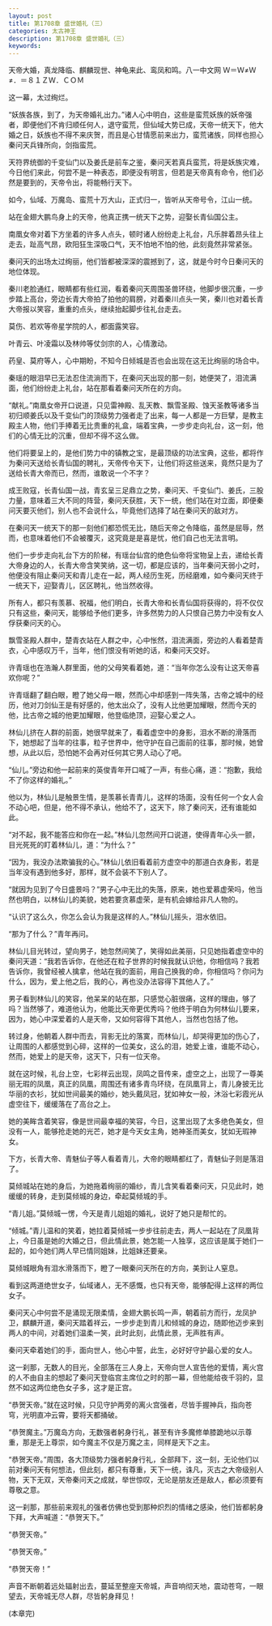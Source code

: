 ```yaml
---
layout: post
title: 第1708章 盛世婚礼（三）
categories: 太古神王
description: 第1708章 盛世婚礼（三）
keywords:
---
```


天帝大婚，真龙降临、麒麟现世、神龟来此、鸾凤和鸣。八一中文网  Ｗ＝Ｗ≠Ｗ≠．＝８１ＺＷ．ＣＯＭ

这一幕，太过绚烂。

“妖族各族，到了，为天帝婚礼出力。”诸人心中明白，这些是蛮荒妖族的妖帝强者，即便他们不肯归顺任何人，退守蛮荒，但仙域大势已成，天帝一统天下，他大婚之日，妖族也不得不来庆贺，而且是心甘情愿前来出力，蛮荒诸族，同样也担心秦问天兵锋所向，剑指蛮荒。

天符界统御的千变仙门以及姜氏是前车之鉴，秦问天若真兵蛮荒，将是妖族灾难，今日他们来此，何尝不是一种表态，即便没有明言，但若是天帝真有命令，他们必然是要到的，天帝令出，将能畅行天下。

如今，仙域、万魔岛、蛮荒十万大山，正式归一，皆听从天帝号令，江山一统。

站在金翅大鹏鸟身上的天帝，他真正携一统天下之势，迎娶长青仙国公主。

南凰女帝对着下方坐着的许多人点头，顿时诸人纷纷走上礼台，凡乐胖着昂头往上走去，趾高气昂，欧阳狂生深吸口气，天不怕地不怕的他，此刻竟然非常紧张。

秦问天的出场太过绚丽，他们皆都被深深的震撼到了，这，就是今时今日秦问天的地位体现。

秦川老脸通红，眼睛都有些红润，看着秦问天周围圣兽环绕，他脚步很沉重，一步步踏上高台，旁边长青大帝拍了拍他的肩膀，对着秦川点头一笑，秦川也对着长青大帝报以笑容，重重的点头，继续抬起脚步往礼台走去。

莫伤、若欢等帝星学院的人，都面露笑容。

叶青云、叶凌霜以及林帅等仗剑宗的人，心情激动。

药皇、莫府等人，心中期盼，不知今日倾城是否也会出现在这无比绚丽的场合中。

秦瑶的眼泪早已无法忍住流淌而下，在秦问天出现的那一刻，她便哭了，泪流满面，他们纷纷走上礼台，站在那看着秦问天所在的方向。

“献礼。”南凰女帝开口说道，只见雷神殿、乱天教、飘雪圣殿、蚀天圣教等诸多当初归顺姜氏以及千变仙门的顶级势力强者走了出来，每一人都是一方巨擘，是教主殿主人物，他们手捧着无比贵重的礼盒，端着宝典，一步步走向礼台，这一刻，他们的心情无比的沉重，但却不得不这么做。

他们将要呈上的，是他们势力中的镇教之宝，是最顶级的功法宝典，这些，都将作为秦问天送给长青仙国的聘礼，天帝传令天下，让他们将这些送来，竟然只是为了送给长青大帝而已，然而，谁敢说一个不字？

成王败寇，长青仙国一战，青玄呈三足鼎立之势，秦问天、千变仙门、姜氏，三股力量，意味着三大不同的阵营，秦问天获胜，天下一统，他们站在对立面，即便秦问天要灭他们，别人也不会说什么，毕竟他们选择了站在秦问天的敌对方。

在秦问天一统天下的那一刻他们都恐慌无比，随后天帝之令降临，虽然是屈辱，然而，也意味着他们不会被覆灭，这究竟是是喜是忧，他们自己也无法言明。

他们一步步走向礼台下方的阶梯，有瑶台仙宫的绝色仙帝将宝物呈上去，递给长青大帝身边的人，长青大帝含笑笑纳，这一切，都是应该的，当年秦问天弱小之时，他便没有阻止秦问天和青儿走在一起，两人经历生死，历经磨难，如今秦问天终于一统天下，迎娶青儿，区区聘礼，他当然收得。

所有人，都只有羡慕、祝福，他们明白，长青大帝和长青仙国将获得的，将不仅仅只有这些，秦问天，能够给予他们更多，许多然势力的人只恨自己势力中没有女人俘获秦问天的心。

飘雪圣殿人群中，楚青衣站在人群之中，心中怅然，泪流满面，旁边的人看着楚青衣，心中感叹万千，当年，他们恨没有听她的话，和秦问天交好。

许青瑶也在浩瀚人群里面，他的父母笑看着她，道：“当年你怎么没有让这天帝喜欢你呢？”

许青瑶翻了翻白眼，瞪了她父母一眼，然而心中却感到一阵失落，古帝之城中的经历，他对刀剑仙王是有好感的，他太出众了，没有人比他更加耀眼，然而今天的他，比古帝之城的他更加耀眼，他登临绝顶，迎娶心爱之人。

林仙儿挤在人群的前面，她很早就来了，看着虚空中的身影，泪水不断的滑落而下，她想起了当年的往事，粒子世界中，他守护在自己面前的往事，那时候，她曾想，从此以后，恐怕她不会再对任何其它男人动心了吧。

“仙儿。”旁边和他一起前来的英俊青年开口喊了一声，有些心痛，道：“抱歉，我给不了你这样的婚礼。”

他以为，林仙儿是触景生情，是羡慕长青青儿，这样的场面，没有任何一个女人会不动心吧，但是，他不得不承认，他给不了，这天下，除了秦问天，还有谁能如此。

“对不起，我不能答应和你在一起。”林仙儿忽然间开口说道，使得青年心头一颤，目光死死的盯着林仙儿，道：“为什么？”

“因为，我没办法欺骗我的心。”林仙儿依旧看着前方虚空中的那道白衣身影，若是当年没有遇到他多好，那样，就不会装不下别人了。

“就因为见到了今日盛景吗？”男子心中无比的失落，原来，她也爱慕虚荣吗，他当然也明白，以林仙儿的美貌，她若要贪慕虚荣，是有机会嫁给非凡人物的。

“认识了这么久，你怎么会认为我是这样的人。”林仙儿摇头，泪水依旧。

“那为了什么？”青年再问。

林仙儿目光转过，望向男子，她忽然间笑了，笑得如此美丽，只见她指着虚空中的秦问天道：“我若告诉你，在他还在粒子世界的时候我就认识他，你相信吗？我若告诉你，我曾经被人擒拿，他站在我的面前，用自己换我的命，你相信吗？你问为什么，因为，爱上他之后，我的心，再也没办法容得下其他人了。”

男子看到林仙儿的笑容，他呆呆的站在那，只感觉心脏很痛，这样的理由，够了吗？当然够了，难道他认为，他能比天帝更优秀吗？他终于明白为何林仙儿要来，因为，她心中深爱着的人是天帝，又如何容得下其他人，当然也包括了他。

转过身，他朝着人群中而去，背影无比的落寞，而林仙儿，却哭得更加的伤心了，让周围的人都感觉到心碎，这样的一位美女，这么的泪，她爱上谁，谁能不动心，然而，她爱上的是天帝，这天下，只有一位天帝。

就在这时候，礼台上空，七彩祥云出现，凤鸣之音传来，虚空之上，出现了一尊美丽无瑕的凤凰，真正的凤凰，周围还有诸多青鸟环绕，在凤凰背上，青儿身披无比华丽的衣衫，犹如世间最美的婚纱，她头戴凤冠，犹如神女一般，沐浴七彩霞光从虚空往下，缓缓落在了高台之上。

她的美眸含着笑容，像是世间最幸福的笑容，今日，这里出现了太多绝色美女，但没有一人，能够抢走她的光芒，她才是今天女主角，她神圣而美女，犹如无瑕神女。

下方，长青大帝、青魅仙子等人看着青儿，大帝的眼睛都红了，青魅仙子则是落泪了。

莫倾城站在她的身后，为她拖着绚丽的婚纱，青儿含笑看着秦问天，只见此时，她缓缓的转身，走到莫倾城的身边，牵起莫倾城的手。

“青儿姐。”莫倾城一愣，今天是青儿姐姐的婚礼，说好了她只是帮忙的。

“倾城。”青儿温和的笑着，她拉着莫倾城一步步往前走去，两人一起站在了凤凰背上，今日虽是她的大婚之日，但此情此景，她怎能一人独享，这应该是属于她们一起的，如今她们两人早已情同姐妹，比姐妹还要亲。

莫倾城眼角有泪水滑落而下，瞪了一眼秦问天所在的方向，美到让人窒息。

看到这两道绝世女子，仙域诸人，无不感慨，也只有天帝，能够配得上这样的两位女子。

秦问天心中何尝不是涌现无限柔情，金翅大鹏长鸣一声，朝着前方而行，龙凤护卫，麒麟开道，秦问天踏着祥云，一步步走到青儿和倾城的身边，随即他迈步来到两人的中间，对着她们温柔一笑，此时此刻，此情此景，无声胜有声。

秦问天牵着她们的手，面向世人，他心中誓，此生，必好好守护最心爱的女人。

这一刹那，无数人的目光，全部落在三人身上，天帝向世人宣告他的爱情，离火宫的人不由自主的想起了秦问天登临宫主席位之时的那一幕，但他能给夜千羽的，显然不如这两位绝色女子多，这才是正宫。

“恭贺天帝。”就在这时候，只见守护两旁的离火宫强者，尽皆手握神兵，指向苍穹，光明直冲云霄，要将天都捅破。

“恭贺魔主。”万魔岛方向，无数强者躬身行礼，甚至有许多魔修单膝跪地以示尊重，那是无上尊崇，如今魔主不仅是万魔之主，同样是天下之主。

“恭贺天帝。”周围，各大顶级势力强者躬身行礼，全部拜下，这一刻，无论他们以前对秦问天有何想法，但此刻，都只有尊重，天下一统，诛凡，灭古之大帝级别人物，天下无双，天帝秦问天之成就，举世惊叹，无论是朋友还是敌人，都必须要有尊敬之意。

这一刹那，那些前来观礼的强者仿佛也受到那种炽烈的情绪之感染，他们皆都躬身下拜，大声喊道：“恭贺天下。”

“恭贺天帝。”

“恭贺天帝。”

“恭贺天帝！”

声音不断朝着远处辐射出去，蔓延至整座天帝城，声音响彻天地，震动苍穹，一眼望去，天帝城无尽人群，尽皆躬身拜见！

(本章完)

